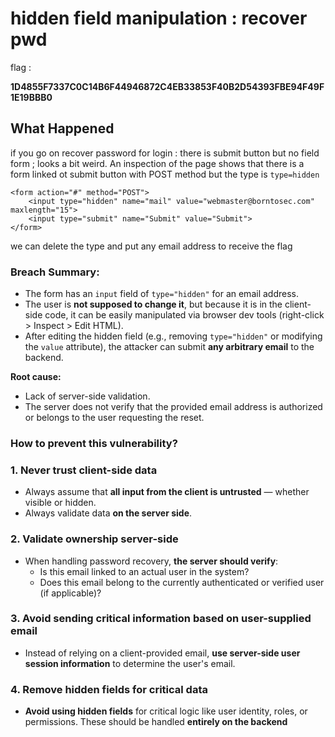 # hidden field manipulation : recover pwd
flag :

**1D4855F7337C0C14B6F44946872C4EB33853F40B2D54393FBE94F49F1E19BBB0**

## What Happened

if you go on recover password for login : there is submit button but no field form ; looks a bit weird. An inspection of the page shows that there is a form linked ot submit button with POST method but the type is `type=hidden` 

```tsx
<form action="#" method="POST">
	<input type="hidden" name="mail" value="webmaster@borntosec.com" maxlength="15">
	<input type="submit" name="Submit" value="Submit">
</form>
```

we can delete the type and put any email address to receive the flag

### **Breach Summary:**

- The form has an `input` field of `type="hidden"` for an email address.
- The user is **not supposed to change it**, but because it is in the client-side code, it can be easily manipulated via browser dev tools (right-click > Inspect > Edit HTML).
- After editing the hidden field (e.g., removing `type="hidden"` or modifying the `value` attribute), the attacker can submit **any arbitrary email** to the backend.

**Root cause:**

- Lack of server-side validation.
- The server does not verify that the provided email address is authorized or belongs to the user requesting the reset.

### **How to prevent this vulnerability?**

### **1. Never trust client-side data**

- Always assume that **all input from the client is untrusted** — whether visible or hidden.
- Always validate data **on the server side**.

### **2. Validate ownership server-side**

- When handling password recovery, **the server should verify**:
    - Is this email linked to an actual user in the system?
    - Does this email belong to the currently authenticated or verified user (if applicable)?

### **3. Avoid sending critical information based on user-supplied email**

- Instead of relying on a client-provided email, **use server-side user session information** to determine the user's email.

### **4. Remove hidden fields for critical data**

- **Avoid using hidden fields** for critical logic like user identity, roles, or permissions. These should be handled **entirely on the backend**